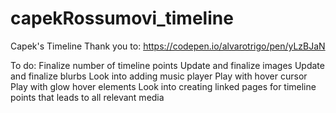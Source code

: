 # capekRossumovi_timeline
Capek's Timeline
Thank you to: 
https://codepen.io/alvarotrigo/pen/yLzBJaN

To do:
Finalize number of timeline points
Update and finalize images
Update and finalize blurbs
Look into adding music player
Play with hover cursor 
Play with glow hover elements
Look into creating linked pages for timeline points that leads to all relevant media
